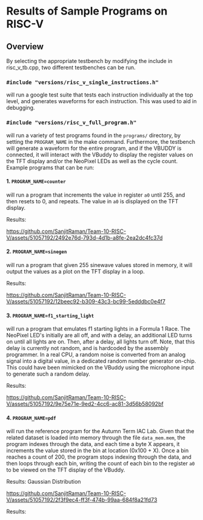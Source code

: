 # Results of Sample Programs on RISC-V

## Overview

By selecting the appropriate testbench by modifying the include in risc_v_tb.cpp, two different testbenches can be run. 
### `#include "versions/risc_v_single_instructions.h"` 
will run a google test suite that tests each instruction individually at the top level, and generates waveforms for each instruction. This was used to aid in debugging.

### `#include "versions/risc_v_full_program.h"` 
will run a variety of test programs found in the `programs/` directory, by setting the `PROGRAM_NAME` in the make command. Furthermore, the testbench will generate a waveform for the entire program, and if the VBUDDY is connected, it will interact with the VBuddy to display the register values on the TFT display and/or the NeoPixel LEDs as well as the cycle count. Example programs that can be run:
    
#### 1. `PROGRAM_NAME=counter` 
will run a program that increments the value in register `a0` until 255, and then resets to 0, and repeats. The value in `a0` is displayed on the TFT display.

  Results:

https://github.com/SanjitRaman/Team-10-RISC-V/assets/51057192/2492e76d-793d-4d1b-a8fe-2ea2dc4fc37d


#### 2. `PROGRAM_NAME=sinegen` 
will run a program that given 255 sinewave values stored in memory, it will output the values as a plot on the TFT display in a loop.

  Results:

https://github.com/SanjitRaman/Team-10-RISC-V/assets/51057192/12beec92-b309-43c3-bc99-5edddbc0e4f7

#### 3. `PROGRAM_NAME=f1_starting_light`
will run a program that emulates f1 starting lights in a Formula 1 Race. The NeoPixel LED's initially are all off, and with a delay, an additional LED turns on until all lights are on. Then, after a delay, all lights turn off. Note, that this delay is currently not random, and is hardcoded by the assembly programmer. In a real CPU, a random noise is converted from an analog signal into a digital value, in a dedicated random number generator on-chip. This could have been mimicked on the VBuddy using the microphone input to generate such a random delay.

  Results:

https://github.com/SanjitRaman/Team-10-RISC-V/assets/51057192/9e75e71e-9ed2-4cc6-ac81-3d56b58092bf

#### 4. `PROGRAM_NAME=pdf`
will run the reference program for the Autumn Term IAC Lab. Given that the related dataset is loaded into memory through the file `data_mem.mem`, the program indexes through the data, and each time a byte X appears, it increments the value stored in the bin at location (0x100 + X). Once a bin reaches a count of 200, the program stops indexing through the data, and then loops through each bin, writing the count of each bin to the register `a0` to be viewed on the TFT display of the VBuddy.

  Results: Gaussian Distribution

https://github.com/SanjitRaman/Team-10-RISC-V/assets/51057192/2f3f9ec4-ff3f-474b-99aa-684f8a21fd73

  Results: 
